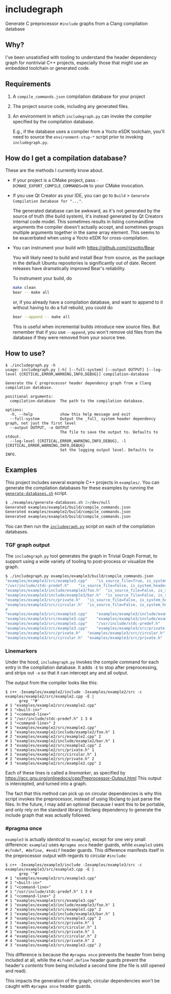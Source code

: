 # includegraph

Generate C preprocessor `#include` graphs from a Clang compilation database

## Why?

I've been unsatisfied with tooling to understand the header dependency graph for nontrivial C++
projects, especially those that might use an embedded toolchain or generated code.

## Requirements

1. A `compile_commands.json` compilation database for your project
2. The project source code, including any generated files.
3. An environment in which `includegraph.py` can invoke the compiler specified by the compilation
   database.

   E.g., if the database uses a compiler from a Yocto eSDK toolchain, you'll need to source the
   `environment-stup-*` script prior to invoking `includegraph.py`.

## How do I get a compilation database?

These are the methods I currently know about.

* If your project is a CMake project, pass `-DCMAKE_EXPORT_COMPILE_COMMANDS=ON` to your CMake
  invocation.
* If you use Qt Creator as your IDE, you can go to `Build` > `Generate Compilation Database for
  "..."`.

  The generated database can be awkward, as it's not generated by the source of truth (the build
  system), it's instead generated by Qt Creators internal code model. This sometimes results in
  listing commandline arguments the compiler doesn't actually accept, and sometimes groups multiple
  arguments together in the same array element. This seems to be exacerbated when using a Yocto eSDK
  for cross-compilation.
* You can instrument your build with https://github.com/rizsotto/Bear

  You will likely need to build and install Bear from source, as the package in the default Ubuntu
  repositories is significantly out of date. Recent releases have dramatically improved Bear's
  reliability.

  To instrument your build, do

  ```sh
  make clean
  bear -- make all
  ```
  or, if you already have a compilation database, and want to append to it without having to do a
  full rebuild, you could do
  ```sh
  bear --append -- make all
  ```
  This is useful when incremental builds introduce new source files. But remember that if you use
  `--append`, you won't remove old files from the database if they were removed from your source
  tree.

## How to use?

```
$ ./includegraph.py -h
usage: includegraph.py [-h] [--full-system] [--output OUTPUT] [--log-level {CRITICAL,ERROR,WARNING,INFO,DEBUG}] compilation-database

Generate the C preprocessor header dependency graph from a Clang compilation database.

positional arguments:
  compilation-database  The path to the compilation database.

options:
  -h, --help            show this help message and exit
  --full-system         Output the _full_ system header dependency graph, not just the first level
  --output OUTPUT, -o OUTPUT
                        The file to save the output to. Defaults to stdout.
  --log-level {CRITICAL,ERROR,WARNING,INFO,DEBUG}, -l {CRITICAL,ERROR,WARNING,INFO,DEBUG}
                        Set the logging output level. Defaults to INFO.
```

## Examples

This project includes several example C++ projects in `examples/`. You can generate the compilation
databases for these examples by running the
[`generate-databases.sh`](examples/generate-databases.sh) script.

```sh
$ ./examples/generate-databases.sh 2>/dev/null
Generated examples/example1/build/compile_commands.json
Generated examples/example2/build/compile_commands.json
Generated examples/example3/build/compile_commands.json
```

You can then run the [`includegraph.py`](includegraph.py) script on each of the compilation
databases.

### TGF graph output

The `includegraph.py` tool generates the graph in Trivial Graph Format, to support using a wide
variety of tooling to post-process or visualize the graph.

```sh
$ ./includegraph.py examples/example3/build/compile_commands.json
"examples/example3/src/example3.cpp"	"is_source_file=True, is_system_header=False, is_first_level_system_header=False"
"/usr/include/stdc-predef.h"	"is_source_file=False, is_system_header=True, is_first_level_system_header=True"
"examples/example3/include/example3/foo.h"	"is_source_file=False, is_system_header=False, is_first_level_system_header=False"
"examples/example3/include/example3/bar.h"	"is_source_file=False, is_system_header=False, is_first_level_system_header=False"
"examples/example3/src/private.h"	"is_source_file=False, is_system_header=False, is_first_level_system_header=False"
"examples/example3/src/circular.h"	"is_source_file=False, is_system_header=False, is_first_level_system_header=False"
#
"examples/example3/src/example3.cpp"	"examples/example3/include/example3/foo.h"
"examples/example3/src/example3.cpp"	"examples/example3/include/example3/bar.h"
"examples/example3/src/example3.cpp"	"/usr/include/stdc-predef.h"
"examples/example3/src/example3.cpp"	"examples/example3/src/private.h"
"examples/example3/src/private.h"	"examples/example3/src/circular.h"
"examples/example3/src/circular.h"	"examples/example3/src/private.h"
```

### Linemarkers
Under the hood, `includegraph.py` invokes the compile command for each entry in the compilation
database. It adds `-E` to stop after preprocessing, and strips out `-o` so that it can intercept any
and all output.

The output from the compiler looks like this:
```
$ c++ -Iexamples/example2/include -Iexamples/example2/src -c examples/example2/src/example2.cpp -E |
      grep '^#'
# 1 "examples/example2/src/example2.cpp"
# 1 "<built-in>"
# 1 "<command-line>"
# 1 "/usr/include/stdc-predef.h" 1 3 4
# 1 "<command-line>" 2
# 1 "examples/example2/src/example2.cpp"
# 1 "examples/example2/include/example2/foo.h" 1
# 2 "examples/example2/src/example2.cpp" 2
# 1 "examples/example2/include/example2/bar.h" 1
# 3 "examples/example2/src/example2.cpp" 2
# 1 "examples/example2/src/private.h" 1
# 1 "examples/example2/src/circular.h" 1
# 2 "examples/example2/src/private.h" 2
# 3 "examples/example2/src/example2.cpp" 2
```
Each of these lines is called a _linemarker_, as specified by
https://gcc.gnu.org/onlinedocs/cpp/Preprocessor-Output.html
This output is intercepted, and turned into a graph.

The fact that this method can pick up on circular dependencies is why this script invokes the
preprocessor, instead of using libclang to just parse the files. In the future, I may add an
optional (because I want this to be portable, and only rely on the standard library) libclang
dependency to generate the include graph that was actually followed.

### #pragma once
`example3` is actually _identical_ to `example2`, except for one very small difference: `example2`
uses `#pragma once` header guards, while `example3` uses `#ifndef, #define, #endif` header guards.
This difference manifests itself in the preprocessor output with regards to circular `#include`:
```
$ c++ -Iexamples/example3/include -Iexamples/example3/src -c examples/example3/src/example3.cpp -E |
      grep '^#'
# 1 "examples/example3/src/example3.cpp"
# 1 "<built-in>"
# 1 "<command-line>"
# 1 "/usr/include/stdc-predef.h" 1 3 4
# 1 "<command-line>" 2
# 1 "examples/example3/src/example3.cpp"
# 1 "examples/example3/include/example3/foo.h" 1
# 2 "examples/example3/src/example3.cpp" 2
# 1 "examples/example3/include/example3/bar.h" 1
# 3 "examples/example3/src/example3.cpp" 2
# 1 "examples/example3/src/private.h" 1
# 1 "examples/example3/src/circular.h" 1
# 1 "examples/example3/src/private.h" 1
# 4 "examples/example3/src/circular.h" 2
# 4 "examples/example3/src/private.h" 2
# 3 "examples/example3/src/example3.cpp" 2
```
This difference is because the `#pragma once` prevents the header from being included at all, while
the `#ifndef,define` header guards prevent the header's _contents_ from being included a second time
(the file is still opened and read).

This impacts the generation of the graph; circular dependencies won't be caught with `#pragma once`
header guards.
